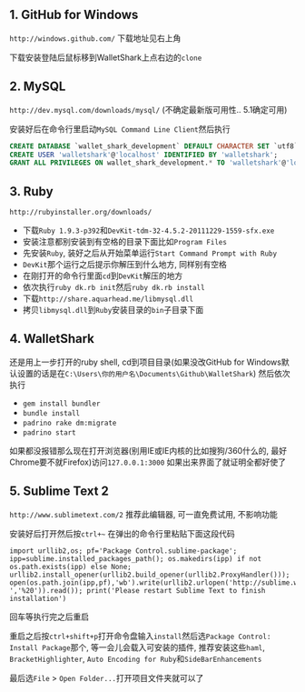 ## 1. GitHub for Windows

`http://windows.github.com/` 下载地址见右上角

下载安装登陆后鼠标移到WalletShark上点右边的`clone`

## 2. MySQL

`http://dev.mysql.com/downloads/mysql/` (不确定最新版可用性.. 5.1确定可用)

安装好后在命令行里启动`MySQL Command Line Client`然后执行

```sql
CREATE DATABASE `wallet_shark_development` DEFAULT CHARACTER SET `utf8`;
CREATE USER 'walletshark'@'localhost' IDENTIFIED BY 'walletshark';
GRANT ALL PRIVILEGES ON wallet_shark_development.* TO 'walletshark'@'localhost';
```

## 3. Ruby

`http://rubyinstaller.org/downloads/`

- 下载`Ruby 1.9.3-p392`和`DevKit-tdm-32-4.5.2-20111229-1559-sfx.exe`
- 安装注意都别安装到有空格的目录下面比如`Program Files`
- 先安装`Ruby`, 装好之后从开始菜单运行`Start Command Prompt with Ruby`
- `DevKit`那个运行之后提示你解压到什么地方, 同样别有空格
- 在刚打开的命令行里面`cd`到`DevKit`解压的地方
- 依次执行`ruby dk.rb init`然后`ruby dk.rb install`
- 下载`http://share.aquarhead.me/libmysql.dll`
- 拷贝`libmysql.dll`到`Ruby`安装目录的`bin`子目录下面

## 4. WalletShark

还是用上一步打开的ruby shell, cd到项目目录(如果没改GitHub for Windows默认设置的话是在`C:\Users\你的用户名\Documents\Github\WalletShark`) 然后依次执行

- `gem install bundler`
- `bundle install`
- `padrino rake dm:migrate`
- `padrino start`

如果都没报错那么现在打开浏览器(别用IE或IE内核的比如搜狗/360什么的, 最好Chrome要不就Firefox)访问`127.0.0.1:3000` 如果出来界面了就证明全都好使了

## 5. Sublime Text 2

`http://www.sublimetext.com/2` 推荐此编辑器, 可一直免费试用, 不影响功能

安装好后打开然后按`ctrl+~` 在弹出的命令行里粘贴下面这段代码

```
import urllib2,os; pf='Package Control.sublime-package'; ipp=sublime.installed_packages_path(); os.makedirs(ipp) if not os.path.exists(ipp) else None; urllib2.install_opener(urllib2.build_opener(urllib2.ProxyHandler())); open(os.path.join(ipp,pf),'wb').write(urllib2.urlopen('http://sublime.wbond.net/'+pf.replace(' ','%20')).read()); print('Please restart Sublime Text to finish installation')
```

回车等执行完之后重启

重启之后按`ctrl+shift+p`打开命令盘输入`install`然后选`Package Control: Install Package`那个, 等一会儿会载入可安装的插件, 推荐安装这些`haml`, `BracketHighlighter`, `Auto Encoding for Ruby`和`SideBarEnhancements`

最后选`File` > `Open Folder...`打开项目文件夹就可以了
